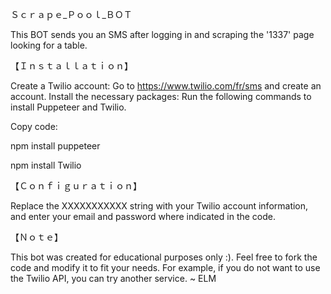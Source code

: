 Ｓｃｒａｐｅ_Ｐｏｏｌ_ＢＯＴ

This BOT sends you an SMS after logging in and scraping the '1337' page looking for a table.

【﻿Ｉｎｓｔａｌｌａｔｉｏｎ】

Create a Twilio account: Go to https://www.twilio.com/fr/sms and create an account.
Install the necessary packages: Run the following commands to install Puppeteer and Twilio.

Copy code:

npm install puppeteer

npm install Twilio

【﻿Ｃｏｎｆｉｇｕｒａｔｉｏｎ】

Replace the XXXXXXXXXXX string with your Twilio account information, and enter your email and password where indicated in the code.

【﻿Ｎｏｔｅ】

This bot was created for educational purposes only :). Feel free to fork the code and modify it to fit your needs. For example, if you do not want to use the Twilio API, you can try another service. ~ ELM

